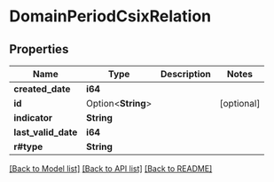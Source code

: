 # DomainPeriodCsixRelation

## Properties

Name | Type | Description | Notes
------------ | ------------- | ------------- | -------------
**created_date** | **i64** |  | 
**id** | Option<**String**> |  | [optional]
**indicator** | **String** |  | 
**last_valid_date** | **i64** |  | 
**r#type** | **String** |  | 

[[Back to Model list]](../README.md#documentation-for-models) [[Back to API list]](../README.md#documentation-for-api-endpoints) [[Back to README]](../README.md)


